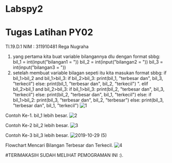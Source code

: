 # Labspy2
# Tugas Latihan PY02
TI.19.D.1
NIM : 311910481
Rega Nugraha

1. yang pertama kita buat variable bilangannya dlu dengan format sbbg:
bil_1 = int(input("bilangan1 = "))
bil_2 = int(input("bilangan2 = "))
bil_3 = int(input("bilangan3 = "))
2. setelah membuat variable bilagan sepeti itu kita masukan format sbbg:
if bil_1>bil_2 and bil_1>bil_3:
    if bil_2>bil_3:
        print(bil_1, "terbesar dan", bil_3, "terkecil")
    else:
        print(bil_1, "terbesar dan", bil_2, "terkecil") ".
elif bil_2>bil_1 and bil_2>bil_3:
    if bil_1>bil_3:
        print(bil_2, "terbesar dan", bil_3, "terkecil")
    else:
        print(bil_2, "terbesar dan", bil_1, "terkecil")
else:
    if bil_1>bil_2:
        print(bil_3, "terbesar dan", bil_2, "terbesar")
    else:
        print(bil_3, "terbesar dan", bil_1, "terkecil")
![1](https://user-images.githubusercontent.com/56884391/67743030-354bd280-fa50-11e9-8c40-fce67b9c47fa.png)

Contoh Ke-1. bil_1 lebih besar.
![2](https://user-images.githubusercontent.com/56884391/67743031-354bd280-fa50-11e9-8d21-1d3766470400.png)

Contoh Ke-2 bil_2 lebih besar.
![3](https://user-images.githubusercontent.com/56884391/67743037-3977f000-fa50-11e9-8a07-fa7b2069191b.png)

Contoh Ke-3 bil_3 lebih besar.
![2019-10-29 (5)](https://user-images.githubusercontent.com/56884391/67743040-3aa91d00-fa50-11e9-8752-8f154edf2d66.png)

Flowchart Mencari Bilangan Terbesar dan Terkecil.
![4](https://user-images.githubusercontent.com/56884391/67743039-3a108680-fa50-11e9-9289-cc53a903c85e.png)

#TERIMAKASIH SUDAH MELIHAT PEMOGRAMAN INI :).
